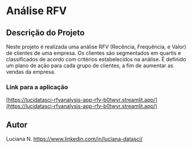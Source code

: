 # Análise RFV

## Descrição do Projeto
Neste projeto é realizada uma análise RFV (Recência, Frequência, e Valor) de clientes de uma empresa. Os clientes são segmentados em quartis e classificados de acordo com critérios estabelecidos na análise. É definido um plano de ação para cada grupo de clientes, a fim de aumentar as vendas da empresa. 

### Link para a aplicação
[https://lucidatasci-rfvanalysis-app-rfv-b0twyr.streamlit.app/](https://lucidatasci-rfvanalysis-app-rfv-b0twyr.streamlit.app/)

## Autor
Luciana N.
https://www.linkedin.com/in/luciana-datasci/
